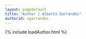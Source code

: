 ```yaml
---
layout: pagedefault
title: "Author | Alberto Garrandés"
authorid: agarrandes
---
```

{% include loadAuthor.html %}